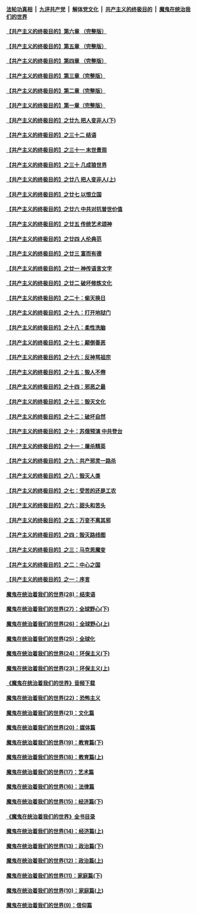 ####  [法轮功真相](../../../../basic/blob/master/README.md?t=02031439) &nbsp;|&nbsp; [九评共产党](../../../../9ping.md/blob/master/README.md?t=02031439) &nbsp;|&nbsp; [解体党文化](../../../../jtdwh.md/blob/master/README.md?t=02031439)  &nbsp;|&nbsp; [共产主义的终极目的](../../../../gczydzjmd.md/blob/master/README.md?t=02031439) &nbsp;|&nbsp; [魔鬼在统治我们的世界](../../../../mgztzwmdsj.md/blob/master/README.md?t=02031439) 

#### [【共产主义的终极目的】第六章 （完整版）](../pages/nsc422/n11428913.md?t=02031439) 

#### [【共产主义的终极目的】第五章 （完整版）](../pages/nsc422/n11428912.md?t=02031439) 

#### [【共产主义的终极目的】第四章 （完整版）](../pages/nsc422/n11428907.md?t=02031439) 

#### [【共产主义的终极目的】第三章（完整版）](../pages/nsc422/n11428848.md?t=02031439) 

#### [【共产主义的终极目的】第二章（完整版）](../pages/nsc422/n11428831.md?t=02031439) 

#### [【共产主义的终极目的】第一章（完整版）](../pages/nsc422/n11417651.md?t=02031439) 

#### [【共产主义的终极目的】之廿九 把人变非人(下)](../pages/nsc422/n11344140.md?t=02031439) 

#### [【共产主义的终极目的】之三十二 结语](../pages/nsc422/n11360535.md?t=02031439) 

#### [【共产主义的终极目的】之三十一 末世景观](../pages/nsc422/n11351129.md?t=02031439) 

#### [【共产主义的终极目的】之三十 几成狼世界](../pages/nsc422/n11348280.md?t=02031439) 

#### [【共产主义的终极目的】之廿八 把人变非人(上)](../pages/nsc422/n11340492.md?t=02031439) 

#### [【共产主义的终极目的】之廿七 以恨立国](../pages/nsc422/n11336944.md?t=02031439) 

#### [【共产主义的终极目的】之廿六 中共对抗普世价值](../pages/nsc422/n11324785.md?t=02031439) 

#### [【共产主义的终极目的】之廿五 传统艺术颂神](../pages/nsc422/n11296396.md?t=02031439) 

#### [【共产主义的终极目的】之廿四 人伦典范](../pages/nsc422/n11296397.md?t=02031439) 

#### [【共产主义的终极目的】之廿三 富而有德](../pages/nsc422/n11283598.md?t=02031439) 

#### [【共产主义的终极目的】之廿一 神传语言文字](../pages/nsc422/n11263265.md?t=02031439) 

#### [【共产主义的终极目的】之廿二 破坏修炼文化](../pages/nsc422/n11245728.md?t=02031439) 

#### [【共产主义的终极目的】之二十：偷天换日](../pages/nsc422/n11238846.md?t=02031439) 

#### [【共产主义的终极目的】之十九：打开地狱门](../pages/nsc422/n11206376.md?t=02031439) 

#### [【共产主义的终极目的】之十八：柔性洗脑](../pages/nsc422/n11199994.md?t=02031439) 

#### [【共产主义的终极目的】之十七：颠倒善恶](../pages/nsc422/n11179782.md?t=02031439) 

#### [【共产主义的终极目的】之十六：反神骂祖宗](../pages/nsc422/n11166798.md?t=02031439) 

#### [【共产主义的终极目的】之十五：毁人不倦](../pages/nsc422/n11166792.md?t=02031439) 

#### [【共产主义的终极目的】之十四：邪恶之最](../pages/nsc422/n11150249.md?t=02031439) 

#### [【共产主义的终极目的】之十三：毁灭文化](../pages/nsc422/n11135227.md?t=02031439) 

#### [【共产主义的终极目的】之十二：破坏自然](../pages/nsc422/n11135214.md?t=02031439) 

#### [【共产主义的终极目的】之十：苏俄预演 中共登台](../pages/nsc422/n11118424.md?t=02031439) 

#### [【共产主义的终极目的】之十一：屠杀精英](../pages/nsc422/n11118442.md?t=02031439) 

#### [【共产主义的终极目的】之九：共产邪灵一路杀](../pages/nsc422/n11114139.md?t=02031439) 

#### [【共产主义的终极目的】之八：毁灭人类](../pages/nsc422/n11108503.md?t=02031439) 

#### [【共产主义的终极目的】之七：受苦的还是工农](../pages/nsc422/n11101809.md?t=02031439) 

#### [【共产主义的终极目的】之六：甜头和苦头](../pages/nsc422/n11096971.md?t=02031439) 

#### [【共产主义的终极目的】之五：万变不离其邪](../pages/nsc422/n11091285.md?t=02031439) 

#### [【共产主义的终极目的】之四：毁灭路线图](../pages/nsc422/n11086284.md?t=02031439) 

#### [【共产主义的终极目的】之三：马克思魔变](../pages/nsc422/n11061941.md?t=02031439) 

#### [【共产主义的终极目的】之二：中心之国](../pages/nsc422/n11047728.md?t=02031439) 

#### [【共产主义的终极目的】之一：序言](../pages/nsc422/n11086077.md?t=02031439) 

#### [魔鬼在统治着我们的世界(28)：结束语](../pages/nsc422/n10936246.md?t=02031439) 

#### [魔鬼在统治着我们的世界(27)：全球野心(下)](../pages/nsc422/n10928319.md?t=02031439) 

#### [魔鬼在统治着我们的世界(26)：全球野心(上)](../pages/nsc422/n10900318.md?t=02031439) 

#### [魔鬼在统治着我们的世界(25)：全球化](../pages/nsc422/n10788205.md?t=02031439) 

#### [魔鬼在统治着我们的世界(24)：环保主义(下)](../pages/nsc422/n10695307.md?t=02031439) 

#### [魔鬼在统治着我们的世界(23)：环保主义(上)](../pages/nsc422/n10688613.md?t=02031439) 

#### [《魔鬼在统治着我们的世界》音频下载](../pages/nsc422/n10635553.md?t=02031439) 

#### [魔鬼在统治着我们的世界(22)：恐怖主义](../pages/nsc422/n10614727.md?t=02031439) 

#### [魔鬼在统治着我们的世界(21)：文化篇](../pages/nsc422/n10597706.md?t=02031439) 

#### [魔鬼在统治着我们的世界(20)：媒体篇](../pages/nsc422/n10586579.md?t=02031439) 

#### [魔鬼在统治着我们的世界(19)：教育篇(下)](../pages/nsc422/n10564808.md?t=02031439) 

#### [魔鬼在统治着我们的世界(18)：教育篇(上)](../pages/nsc422/n10526970.md?t=02031439) 

#### [魔鬼在统治着我们的世界(17)：艺术篇](../pages/nsc422/n10499093.md?t=02031439) 

#### [魔鬼在统治着我们的世界(16)：法律篇](../pages/nsc422/n10485969.md?t=02031439) 

#### [魔鬼在统治着我们的世界(15)：经济篇(下)](../pages/nsc422/n10469975.md?t=02031439) 

#### [《魔鬼在统治着我们的世界》全书目录](../pages/nsc422/n10464261.md?t=02031439) 

#### [魔鬼在统治着我们的世界(14)：经济篇(上)](../pages/nsc422/n10457370.md?t=02031439) 

#### [魔鬼在统治着我们的世界(13)：政治篇(下)](../pages/nsc422/n10448270.md?t=02031439) 

#### [魔鬼在统治着我们的世界(12)：政治篇(上)](../pages/nsc422/n10444576.md?t=02031439) 

#### [魔鬼在统治着我们的世界(11)：家庭篇(下)](../pages/nsc422/n10440961.md?t=02031439) 

#### [魔鬼在统治着我们的世界(10)：家庭篇(上)](../pages/nsc422/n10435448.md?t=02031439) 

#### [魔鬼在统治着我们的世界(9)：信仰篇](../pages/nsc422/n10432159.md?t=02031439) 

